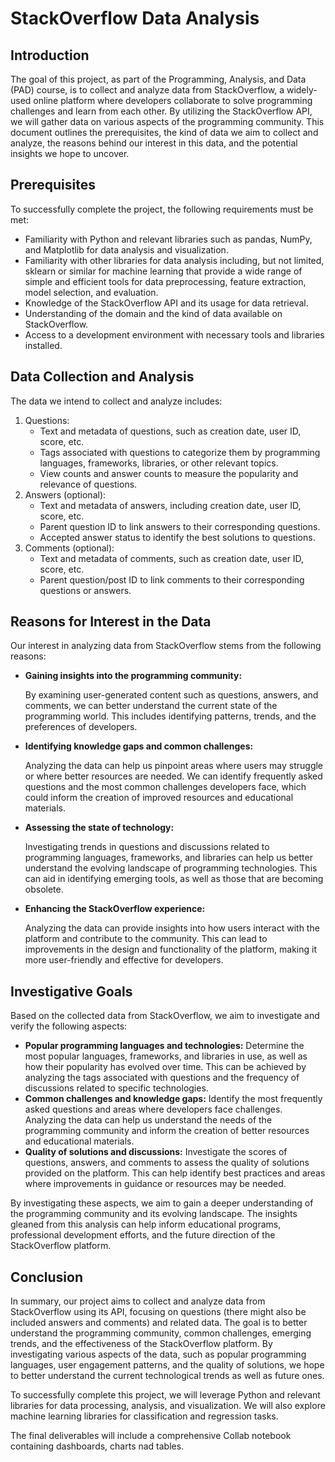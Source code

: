 # StackOverflow Data Analysis

## Introduction

The goal of this project, as part of the Programming, Analysis, and Data (PAD) course, is to collect and analyze data from StackOverflow, a widely-used online platform where developers collaborate to solve programming challenges and learn from each other. By utilizing the StackOverflow API, we will gather data on various aspects of the programming community. This document outlines the prerequisites, the kind of data we aim to collect and analyze, the reasons behind our interest in this data, and the potential insights we hope to uncover.

## Prerequisites

To successfully complete the project, the following requirements must be met:

- Familiarity with Python and relevant libraries such as pandas, NumPy, and Matplotlib for data analysis and visualization.
- Familiarity with other libraries for data analysis including, but not limited, sklearn or similar for machine learning that provide a wide range of simple and efficient tools for data preprocessing, feature extraction, model selection, and evaluation.
- Knowledge of the StackOverflow API and its usage for data retrieval.
- Understanding of the domain and the kind of data available on StackOverflow.
- Access to a development environment with necessary tools and libraries installed.

## Data Collection and Analysis

The data we intend to collect and analyze includes:

1. Questions:
    - Text and metadata of questions, such as creation date, user ID, score, etc.
    - Tags associated with questions to categorize them by programming languages, frameworks, libraries, or other relevant topics.
    - View counts and answer counts to measure the popularity and relevance of questions.
2. Answers (optional):
    - Text and metadata of answers, including creation date, user ID, score, etc.
    - Parent question ID to link answers to their corresponding questions.
    - Accepted answer status to identify the best solutions to questions.
3. Comments (optional):
    - Text and metadata of comments, such as creation date, user ID, score, etc.
    - Parent question/post ID to link comments to their corresponding questions or answers.

## Reasons for Interest in the Data

Our interest in analyzing data from StackOverflow stems from the following reasons:

- **Gaining insights into the programming community:**
    
    By examining user-generated content such as questions, answers, and comments, we can better understand the current state of the programming world. This includes identifying patterns, trends, and the preferences of developers.
    
- **Identifying knowledge gaps and common challenges:**
    
    Analyzing the data can help us pinpoint areas where users may struggle or where better resources are needed. We can identify frequently asked questions and the most common challenges developers face, which could inform the creation of improved resources and educational materials.
    
- **Assessing the state of technology:**
    
    Investigating trends in questions and discussions related to programming languages, frameworks, and libraries can help us better understand the evolving landscape of programming technologies. This can aid in identifying emerging tools, as well as those that are becoming obsolete.
    
- **Enhancing the StackOverflow experience:**
    
    Analyzing the data can provide insights into how users interact with the platform and contribute to the community. This can lead to improvements in the design and functionality of the platform, making it more user-friendly and effective for developers.

## Investigative Goals

Based on the collected data from StackOverflow, we aim to investigate and verify the following aspects:

- **Popular programming languages and technologies:** Determine the most popular languages, frameworks, and libraries in use, as well as how their popularity has evolved over time. This can be achieved by analyzing the tags associated with questions and the frequency of discussions related to specific technologies.
- **Common challenges and knowledge gaps:** Identify the most frequently asked questions and areas where developers face challenges. Analyzing the data can help us understand the needs of the programming community and inform the creation of better resources and educational materials.
- **Quality of solutions and discussions:** Investigate the scores of questions, answers, and comments to assess the quality of solutions provided on the platform. This can help identify best practices and areas where improvements in guidance or resources may be needed.

By investigating these aspects, we aim to gain a deeper understanding of the programming community and its evolving landscape. The insights gleaned from this analysis can help inform educational programs, professional development efforts, and the future direction of the StackOverflow platform.

## Conclusion

In summary, our project aims to collect and analyze data from StackOverflow using its API, focusing on questions (there might also be included answers and comments) and related data. The goal is to better understand the programming community, common challenges, emerging trends, and the effectiveness of the StackOverflow platform. By investigating various aspects of the data, such as popular programming languages, user engagement patterns, and the quality of solutions, we hope to better understand the current technological trends as well as future ones.

To successfully complete this project, we will leverage Python and relevant libraries for data processing, analysis, and visualization. We will also explore machine learning libraries for classification and regression tasks.

The final deliverables will include a comprehensive Collab notebook containing dashboards, charts nad tables.
